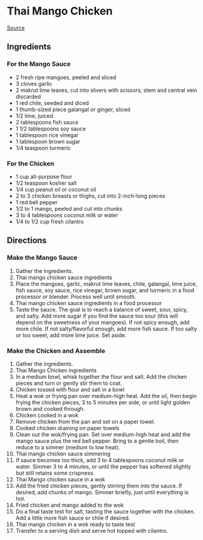 # Thai Mango Chicken
[Source](https://www.thespruceeats.com/thai-mango-chicken-3217456)

## Ingredients
### For the Mango Sauce
- 2 fresh ripe mangoes, peeled and sliced
- 3 cloves garlic
- 2 makrut lime leaves, cut into slivers with scissors, stem and central vein discarded
- 1 red chile, seeded and diced
- 1 thumb-sized piece galangal or ginger, sliced
- 1/2 lime, juiced
- 2 tablespoons fish sauce
- 1 1/2 tablespoons soy sauce
- 1 tablespoon rice vinegar
- 1 tablespoon brown sugar
- 1/4 teaspoon turmeric

### For the Chicken
- 1 cup all-purpose flour
- 1/2 teaspoon kosher salt
- 1/4 cup peanut oil or coconut oil
- 2 to 3 chicken breasts or thighs, cut into 2-inch-long pieces
- 1 red bell pepper
- 1/2 to 1 mango, peeled and cut into chunks
- 3 to 4 tablespoons coconut milk or water
- 1/4 to 1/2 cup fresh cilantro

## Directions
### Make the Mango Sauce
1. Gather the ingredients.
1. Thai mango chicken sauce ingredients
1. Place the mangoes, garlic, makrut lime leaves, chile, galangal, lime juice, fish sauce, soy sauce, rice vinegar, brown sugar, and turmeric in a food processor or blender. Process well until smooth.
1. Thai mango chicken sauce ingredients in a food processor
1. Taste the sauce. The goal is to reach a balance of sweet, sour, spicy, and salty. Add more sugar if you find the sauce too sour (this will depend on the sweetness of your mangoes). If not spicy enough, add more chile. If not salty/flavorful enough, add more fish sauce. If too salty or too sweet, add more lime juice. Set aside.

### Make the Chicken and Assemble
1. Gather the ingredients.
1. Thai Mango Chicken ingredients
1. In a medium bowl, whisk together the flour and salt. Add the chicken pieces and turn or gently stir them to coat.
1. Chicken tossed with flour and salt in a bowl
1. Heat a wok or frying pan over medium-high heat. Add the oil, then begin frying the chicken pieces, 3 to 5 minutes per side, or until light golden brown and cooked through.
1. Chicken cooked in a wok
1. Remove chicken from the pan and set on a paper towel.
1. Cooked chicken draining on paper towels
1. Clean out the wok/frying pan. Set over medium-high heat and add the mango sauce plus the red bell pepper. Bring to a gentle boil, then reduce to a simmer (medium to low heat).
1. Thai mango chicken sauce simmering
1. If sauce becomes too thick, add 3 to 4 tablespoons coconut milk or water. Simmer 3 to 4 minutes, or until the pepper has softened slightly but still retains some crispness.
1. Thai Mango chicken sauce in a wok
1. Add the fried chicken pieces, gently stirring them into the sauce. If desired, add chunks of mango. Simmer briefly, just until everything is hot.
1. Fried chicken and mango added to the wok
1. Do a final taste test for salt, tasting the sauce together with the chicken. Add a little more fish sauce or chile if desired.
1. Thai mango chicken in a wok ready to taste test
1. Transfer to a serving dish and serve hot topped with cilantro. 